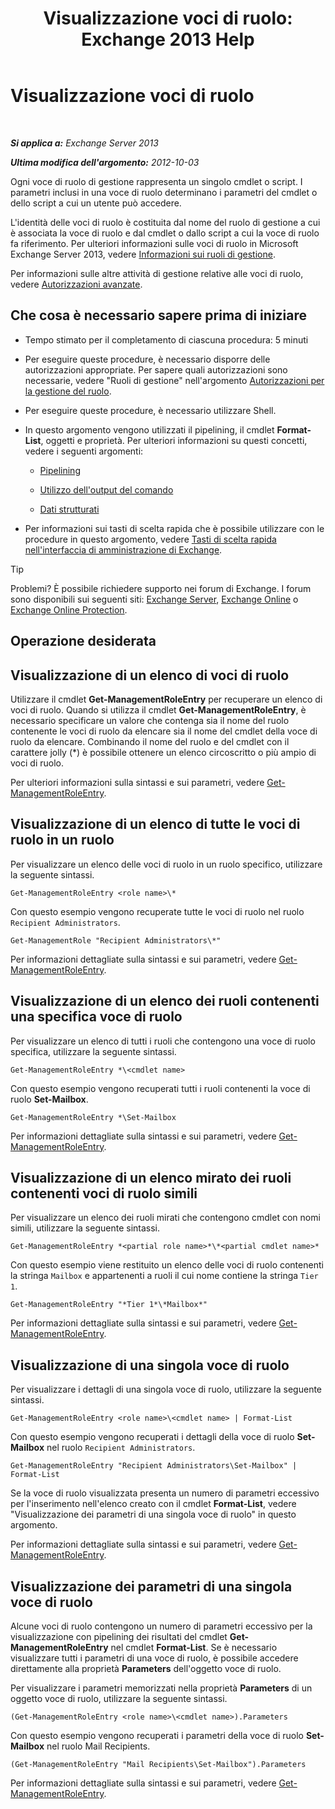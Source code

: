 ﻿---
title: 'Visualizzazione voci di ruolo: Exchange 2013 Help'
TOCTitle: Visualizzazione voci di ruolo
ms:assetid: d9bb0d14-db59-456c-8f50-a8d7f7323df9
ms:mtpsurl: https://technet.microsoft.com/it-it/library/Dd351179(v=EXCHG.150)
ms:contentKeyID: 50481807
ms.date: 05/22/2018
mtps_version: v=EXCHG.150
ms.translationtype: MT
---

# Visualizzazione voci di ruolo

 

_**Si applica a:** Exchange Server 2013_

_**Ultima modifica dell'argomento:** 2012-10-03_

Ogni voce di ruolo di gestione rappresenta un singolo cmdlet o script. I parametri inclusi in una voce di ruolo determinano i parametri del cmdlet o dello script a cui un utente può accedere.

L'identità delle voci di ruolo è costituita dal nome del ruolo di gestione a cui è associata la voce di ruolo e dal cmdlet o dallo script a cui la voce di ruolo fa riferimento. Per ulteriori informazioni sulle voci di ruolo in Microsoft Exchange Server 2013, vedere [Informazioni sui ruoli di gestione](understanding-management-roles-exchange-2013-help.md).

Per informazioni sulle altre attività di gestione relative alle voci di ruolo, vedere [Autorizzazioni avanzate](advanced-permissions-exchange-2013-help.md).

## Che cosa è necessario sapere prima di iniziare

  - Tempo stimato per il completamento di ciascuna procedura: 5 minuti

  - Per eseguire queste procedure, è necessario disporre delle autorizzazioni appropriate. Per sapere quali autorizzazioni sono necessarie, vedere "Ruoli di gestione" nell'argomento [Autorizzazioni per la gestione del ruolo](role-management-permissions-exchange-2013-help.md).

  - Per eseguire queste procedure, è necessario utilizzare Shell.

  - In questo argomento vengono utilizzati il pipelining, il cmdlet **Format-List**, oggetti e proprietà. Per ulteriori informazioni su questi concetti, vedere i seguenti argomenti:
    
      - [Pipelining](https://technet.microsoft.com/it-it/library/aa998260\(v=exchg.150\))
    
      - [Utilizzo dell'output del comando](working-with-command-output-exchange-2013-help.md)
    
      - [Dati strutturati](https://technet.microsoft.com/it-it/library/aa996386\(v=exchg.150\))

  - Per informazioni sui tasti di scelta rapida che è possibile utilizzare con le procedure in questo argomento, vedere [Tasti di scelta rapida nell'interfaccia di amministrazione di Exchange](keyboard-shortcuts-in-the-exchange-admin-center-exchange-online-protection-help.md).


> [!TIP]
> Problemi? È possibile richiedere supporto nei forum di Exchange. I forum sono disponibili sui seguenti siti: <A href="https://go.microsoft.com/fwlink/p/?linkid=60612">Exchange Server</A>, <A href="https://go.microsoft.com/fwlink/p/?linkid=267542">Exchange Online</A> o <A href="https://go.microsoft.com/fwlink/p/?linkid=285351">Exchange Online Protection</A>.



## Operazione desiderata

## Visualizzazione di un elenco di voci di ruolo

Utilizzare il cmdlet **Get-ManagementRoleEntry** per recuperare un elenco di voci di ruolo. Quando si utilizza il cmdlet **Get-ManagementRoleEntry**, è necessario specificare un valore che contenga sia il nome del ruolo contenente le voci di ruolo da elencare sia il nome del cmdlet della voce di ruolo da elencare. Combinando il nome del ruolo e del cmdlet con il carattere jolly (\*) è possibile ottenere un elenco circoscritto o più ampio di voci di ruolo.

Per ulteriori informazioni sulla sintassi e sui parametri, vedere [Get-ManagementRoleEntry](https://technet.microsoft.com/it-it/library/dd335210\(v=exchg.150\)).

## Visualizzazione di un elenco di tutte le voci di ruolo in un ruolo

Per visualizzare un elenco delle voci di ruolo in un ruolo specifico, utilizzare la seguente sintassi.

    Get-ManagementRoleEntry <role name>\*

Con questo esempio vengono recuperate tutte le voci di ruolo nel ruolo `Recipient Administrators`.

    Get-ManagementRole "Recipient Administrators\*"

Per informazioni dettagliate sulla sintassi e sui parametri, vedere [Get-ManagementRoleEntry](https://technet.microsoft.com/it-it/library/dd335210\(v=exchg.150\)).

## Visualizzazione di un elenco dei ruoli contenenti una specifica voce di ruolo

Per visualizzare un elenco di tutti i ruoli che contengono una voce di ruolo specifica, utilizzare la seguente sintassi.

    Get-ManagementRoleEntry *\<cmdlet name>

Con questo esempio vengono recuperati tutti i ruoli contenenti la voce di ruolo **Set-Mailbox**.

    Get-ManagementRoleEntry *\Set-Mailbox

Per informazioni dettagliate sulla sintassi e sui parametri, vedere [Get-ManagementRoleEntry](https://technet.microsoft.com/it-it/library/dd335210\(v=exchg.150\)).

## Visualizzazione di un elenco mirato dei ruoli contenenti voci di ruolo simili

Per visualizzare un elenco dei ruoli mirati che contengono cmdlet con nomi simili, utilizzare la seguente sintassi.

    Get-ManagementRoleEntry *<partial role name>*\*<partial cmdlet name>*

Con questo esempio viene restituito un elenco delle voci di ruolo contenenti la stringa `Mailbox` e appartenenti a ruoli il cui nome contiene la stringa `Tier 1`.

    Get-ManagementRoleEntry "*Tier 1*\*Mailbox*"

Per informazioni dettagliate sulla sintassi e sui parametri, vedere [Get-ManagementRoleEntry](https://technet.microsoft.com/it-it/library/dd335210\(v=exchg.150\)).

## Visualizzazione di una singola voce di ruolo

Per visualizzare i dettagli di una singola voce di ruolo, utilizzare la seguente sintassi.

    Get-ManagementRoleEntry <role name>\<cmdlet name> | Format-List

Con questo esempio vengono recuperati i dettagli della voce di ruolo **Set-Mailbox** nel ruolo `Recipient Administrators`.

    Get-ManagementRoleEntry "Recipient Administrators\Set-Mailbox" | Format-List

Se la voce di ruolo visualizzata presenta un numero di parametri eccessivo per l'inserimento nell'elenco creato con il cmdlet **Format-List**, vedere "Visualizzazione dei parametri di una singola voce di ruolo" in questo argomento.

Per informazioni dettagliate sulla sintassi e sui parametri, vedere [Get-ManagementRoleEntry](https://technet.microsoft.com/it-it/library/dd335210\(v=exchg.150\)).

## Visualizzazione dei parametri di una singola voce di ruolo

Alcune voci di ruolo contengono un numero di parametri eccessivo per la visualizzazione con pipelining dei risultati del cmdlet **Get-ManagementRoleEntry** nel cmdlet **Format-List**. Se è necessario visualizzare tutti i parametri di una voce di ruolo, è possibile accedere direttamente alla proprietà **Parameters** dell'oggetto voce di ruolo.

Per visualizzare i parametri memorizzati nella proprietà **Parameters** di un oggetto voce di ruolo, utilizzare la seguente sintassi.

    (Get-ManagementRoleEntry <role name>\<cmdlet name>).Parameters

Con questo esempio vengono recuperati i parametri della voce di ruolo **Set-Mailbox** nel ruolo Mail Recipients.

    (Get-ManagementRoleEntry "Mail Recipients\Set-Mailbox").Parameters

Per informazioni dettagliate sulla sintassi e sui parametri, vedere [Get-ManagementRoleEntry](https://technet.microsoft.com/it-it/library/dd335210\(v=exchg.150\)).

